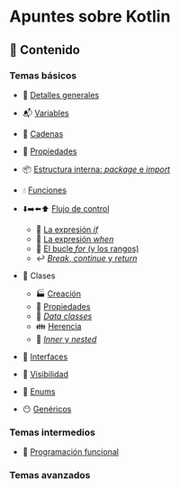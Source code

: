 # Apuntes sobre Kotlin

## :bookmark_tabs: Contenido

### Temas básicos

* :microscope: [Detalles generales](basico/detalles.md)
* :mailbox_with_mail: [Variables](basico/variables.md)
* :memo: [Cadenas](basico/cadenas.md)
* :ticket: [Propiedades](basico/propiedades.md)
* :package: [Estructura interna: _package_ e _import_](basico/estructura_interna.md)
* :droplet: [Funciones](basico/funciones.md)
* :arrow_down::arrow_right::arrow_left::arrow_up: [Flujo de control](basico/flujo_control.md)
    * :twisted_rightwards_arrows: [La expresión _if_](basico/flujo_control_if.md)
    * :abcd: [La expresión _when_](basico/flujo_control_when.md)
    * :repeat: [El bucle _for_ (y los rangos)](basico/flujo_control_for.md)
    * :leftwards_arrow_with_hook: [_Break_, _continue_ y _return_](basico/flujo_control_break_return_continue.md)
* :herb: Clases
    * :factory: [Creación](basico/clases_creacion.md)
    * :ticket: [Propiedades](basico/clases_propiedades.md)
    * :card_index: [_Data classes_](basico/clases_data_classes.md)
    * :family: [Herencia](basico/clases_herencia.md)
    * :seedling: [_Inner_ y _nested_](basico/clases_inner_nested.md)

* :busts_in_silhouette: [Interfaces](basico/interfaces.md)
* :eyes: [Visibilidad](basico/visibilidad.md)
* :1234: [Enums](basico/enums.md)
* :no_mouth: [Genéricos](basico/genericos.md)

### Temas intermedios

* :nut_and_bolt: [Programación funcional](intermedio/funciones_orden_superior.md)

### Temas avanzados
